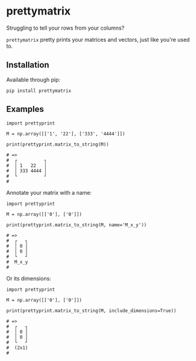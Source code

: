 prettymatrix
============

Struggling to tell your rows from your columns?

`prettymatrix` pretty prints your matrices and vectors, just like you're used
to.

Installation
------------
Available through pip:

```
pip install prettymatrix
```

Examples
--------
```
import prettyprint

M = np.array([['1', '22'], ['333', '4444']])

print(prettyprint.matrix_to_string(M))

# =>
#  ┌          ┐
#  │ 1   22   │
#  │ 333 4444 │
#  └          ┘
#
```

Annotate your matrix with a name:

```
import prettyprint

M = np.array([['0'], ['0']])

print(prettyprint.matrix_to_string(M, name='M_x_y'))

# =>
#  ┌   ┐
#  │ 0 │
#  │ 0 │
#  └   ┘
#  M_x_y
#
```

Or its dimensions:

```
import prettyprint

M = np.array([['0'], ['0']])

print(prettyprint.matrix_to_string(M, include_dimensions=True))

# =>
#  ┌   ┐
#  │ 0 │
#  │ 0 │
#  └   ┘
#  (2x1)
#
```
